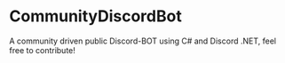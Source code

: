 # CommunityDiscordBot
A community driven public Discord-BOT using C# and Discord .NET, feel free to contribute! 
#
